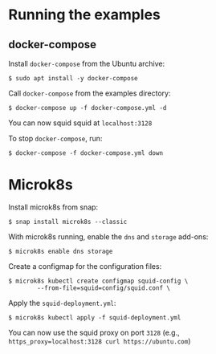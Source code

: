 # Running the examples

## docker-compose

Install `docker-compose` from the Ubuntu archive:

```
$ sudo apt install -y docker-compose
```

Call `docker-compose` from the examples directory:

```
$ docker-compose up -f docker-compose.yml -d
```

You can now squid squid at `localhost:3128`

To stop `docker-compose`, run:

```
$ docker-compose -f docker-compose.yml down
```

# Microk8s

Install microk8s from snap:

```
$ snap install microk8s --classic
```

With microk8s running, enable the `dns` and `storage` add-ons:

```
$ microk8s enable dns storage
```

Create a configmap for the configuration files:

```
$ microk8s kubectl create configmap squid-config \
		--from-file=squid=config/squid.conf \
```

Apply the `squid-deployment.yml`:

```
$ microk8s kubectl apply -f squid-deployment.yml
```

You can now use the squid proxy on port `3128` (e.g., `https_proxy=localhost:3128 curl https://ubuntu.com`)
